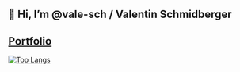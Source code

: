 ## 👋 Hi, I’m @vale-sch / Valentin Schmidberger
##  [Portfolio](https://vale-sch.github.io/ValentinSchmidberger/ "Portfolio")
<!--START_SECTION:waka-->
<!--END_SECTION:waka-->

[![Top Langs](https://github-readme-stats.vercel.app/api/top-langs/?username=vale-sch&layout=compact)](https://github.com/anuraghazra/github-readme-stats)

